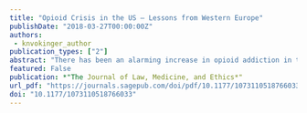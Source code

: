 ```yaml
---
title: "Opioid Crisis in the US – Lessons from Western Europe"
publishDate: "2018-03-27T00:00:00Z"
authors:
 - knvokinger_author
publication_types: ["2"]
abstract: "There has been an alarming increase in opioid addiction in the last twenty years in the US. The number of people who died from an opioid-related overdose has quadrupled since 1999. Two important drivers of the opioid epidemic have been the under-treatment of opioid use disorders and the aggressive marketing strategies of pharmaceutical companies. One potential source of novel policy approaches to address these two contributing factors can be found among the countries of Western Europe, where fewer people die of opioid abuse and where prescription rates for opioids are currently 2.5 to 4 times lower than in the US."
featured: False
publication: *"The Journal of Law, Medicine, and Ethics*"
url_pdf: "https://journals.sagepub.com/doi/pdf/10.1177/1073110518766033"
doi: "10.1177/1073110518766033"
---
```

